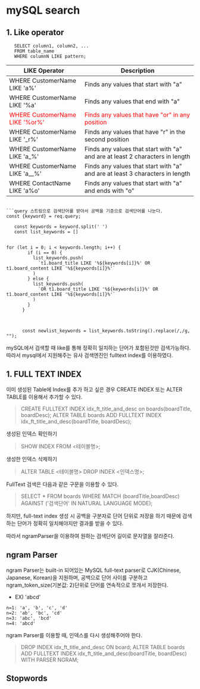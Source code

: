 # mySQL search

## 1. Like operator

```
   SELECT column1, column2, ...
   FROM table_name
   WHERE columnN LIKE pattern;
```

| LIKE Operator                                                 | Description                                                                    |
| ------------------------------------------------------------- | ------------------------------------------------------------------------------ |
| WHERE CustomerName LIKE 'a%'                                  | Finds any values that start with "a"                                           |
| WHERE CustomerName LIKE '%a'                                  | Finds any values that end with "a"                                             |
| <span style="color:red">WHERE CustomerName LIKE '%or%'</span> | <span style="color:red">Finds any values that have "or" in any position</span> |
| WHERE CustomerName LIKE '\_r%'                                | Finds any values that have "r" in the second position                          |
| WHERE CustomerName LIKE 'a\_%'                                | Finds any values that start with "a" and are at least 2 characters in length   |
| WHERE CustomerName LIKE 'a\_\_%'                              | Finds any values that start with "a" and are at least 3 characters in length   |
| WHERE ContactName LIKE 'a%o'                                  | Finds any values that start with "a" and ends with "o"                         |

````

```query 스트링으로 검색단어를 받아서 공백을 기준으로 검색단어를 나눈다.
const {keyword} = req.query;

   const keywords = keyword.split(' ')
   const list_keywords = []


````

```공백을 기준으로 나눈 검색단어들을 for문을 통해 쿼리문바꾸어 list_keywords에 배열로 넣어준다.
for (let i = 0; i < keywords.length; i++) {
        if (i == 0) {
          list_keywords.push(
            `t1.board_title LIKE '%${keywords[i]}%' OR t1.board_content LIKE '%${keywords[i]}%'`
          )
        } else {
          list_keywords.push(
            `OR t1.board_title LIKE '%${keywords[i]}%' OR t1.board_content LIKE '%${keywords[i]}%'`
          )
        }
      }


```

```list_keywords에 배열로 쿼리문을 넣었으나 쿼리문에 그 배열을 넣었을때 ','로 인해 에러가 나기 때문에 문자열로 바꾸어 준 뒤 정규식을 통해 ','를 ""로 모두 변경한다.

      const newlist_keywords = list_keywords.toString().replace(/,/g, "");
```

mySQL에서 검색할 때 like를 통해 정확히 일치하는 단어가 포함된것만 검색가능하다. 따라서 mysql에서 지원해주는 유사 검색엔진인 fulltext index를 이용하였다.

## 1. FULL TEXT INDEX

이미 생성된 Table에 Index를 추가 하고 싶은 경우 CREATE INDEX 또는 ALTER TABLE를 이용해서 추가할 수 있다.

> CREATE FULLTEXT INDEX idx_ft_title_and_desc on boards(boardTitle, boardDesc);
> ALTER TABLE boards ADD FULLTEXT INDEX idx_ft_title_and_desc(boardTitle, boardDesc);

생성된 인덱스 확인하기

> SHOW INDEX FROM <테이블명>;

생성한 인덱스 삭제하기

> ALTER TABLE <테이블명> DROP INDEX <인덱스명>;

FullText 검색은 다음과 같은 구문을 이용할 수 있다.

> SELECT \* FROM boards WHERE MATCH (boardTitle,boardDesc) AGAINST ('검색단어' IN NATURAL LANGUAGE MODE);

하지만, full-text index 생성 시 공백을 구분자로 단어 단위로 저장을 하기 때문에 검색하는 단어가 정확히 일치해야지만 결과를 받을 수 있다.

따라서 ngramParser을 이용하여 원하는 검색단어 길이로 문자열을 잘라준다.

## ngram Parser

ngram Parser는 built-in 되어있는 MySQL full-text parser로 CJK(Chinese, Japanese, Korean)을 지원하며, 공백으로 단어 사이를 구분하고 ngram_token_size(기본값: 2)단위로 단어를 연속적으로 쪼개서 저장한다.

- EX) 'abcd'

```
n=1: 'a', 'b', 'c', 'd'
n=2: 'ab', 'bc', 'cd'
n=3: 'abc', 'bcd'
n=4: 'abcd'
```

ngram Parser를 이용할 때, 인덱스를 다시 생성해주어야 한다.

> DROP INDEX idx_ft_title_and_desc ON board;
> ALTER TABLE boards ADD FULLTEXT INDEX idx_ft_title_and_desc(boardTitle, boardDesc) WITH PARSER NGRAM;

## Stopwords
